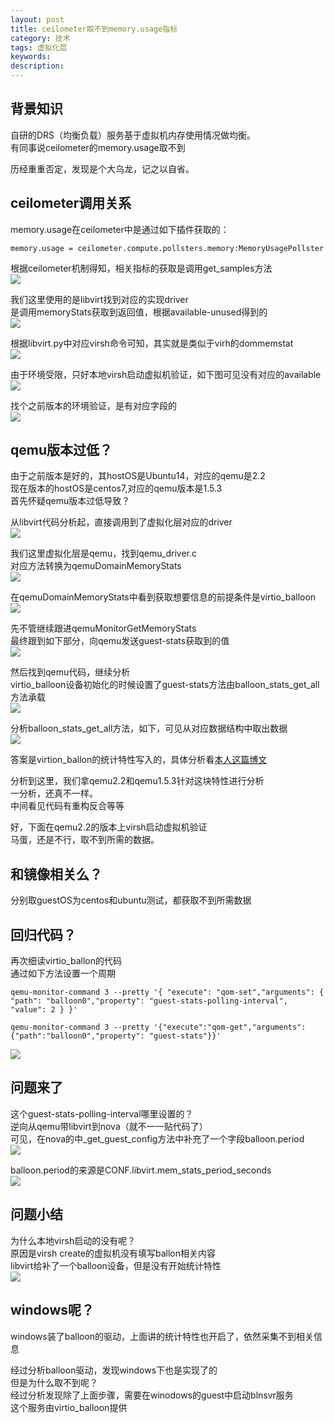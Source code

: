 ```yaml
---
layout: post
title: ceilometer取不到memory.usage指标
category: 技术
tags: 虚拟化层
keywords: 
description: 
---
```


## 背景知识 ##

自研的DRS（均衡负载）服务基于虚拟机内存使用情况做均衡。  
有同事说ceilometer的memory.usage取不到  

历经重重否定，发现是个大乌龙，记之以自省。  

## ceilometer调用关系 ##

memory.usage在ceilometer中是通过如下插件获取的：  

    memory.usage = ceilometer.compute.pollsters.memory:MemoryUsagePollster

根据ceilometer机制得知，相关指标的获取是调用get_samples方法  
![](http://i.imgur.com/tDYn5Uf.png)

我们这里使用的是libvirt找到对应的实现driver  
是调用memoryStats获取到返回值，根据available-unused得到的  
![](http://i.imgur.com/5ekWo09.png)

根据libvirt.py中对应virsh命令可知，其实就是类似于virh的dommemstat  
![](http://i.imgur.com/xAS5lkI.png)

由于环境受限，只好本地virsh启动虚拟机验证，如下图可见没有对应的available  
![](http://i.imgur.com/aHzrDZW.png)  

找个之前版本的环境验证，是有对应字段的  
![](http://i.imgur.com/Mzek6Sr.png)

## qemu版本过低？ ##

由于之前版本是好的，其hostOS是Ubuntu14，对应的qemu是2.2  
现在版本的hostOS是centos7,对应的qemu版本是1.5.3  
首先怀疑qemu版本过低导致？

从libvirt代码分析起，直接调用到了虚拟化层对应的driver  
![](http://i.imgur.com/a19lsy2.png)

我们这里虚拟化层是qemu，找到qemu_driver.c  
对应方法转换为qemuDomainMemoryStats  
![](http://i.imgur.com/L8NdZ1m.png)  

在qemuDomainMemoryStats中看到获取想要信息的前提条件是virtio_balloon  
![](http://i.imgur.com/LuumzY4.png)


先不管继续跟进qemuMonitorGetMemoryStats  
最终跟到如下部分，向qemu发送guest-stats获取到的值  
![](http://i.imgur.com/GTpD2tP.png)

然后找到qemu代码，继续分析  
virtio_balloon设备初始化的时候设置了guest-stats方法由balloon_stats_get_all方法承载  
![](http://i.imgur.com/d6D7c8f.png)

分析balloon_stats_get_all方法，如下，可见从对应数据结构中取出数据  
![](http://i.imgur.com/UOg0pDs.png)

答案是virtion_ballon的统计特性写入的，具体分析看[本人这篇博文](http://www.hanbaoying.com/2017/03/20/Virtio-Balloon.html)

分析到这里，我们拿qemu2.2和qemu1.5.3针对这块特性进行分析  
一分析，还真不一样。  
中间看见代码有重构反合等等  

好，下面在qemu2.2的版本上virsh启动虚拟机验证  
马蛋，还是不行，取不到所需的数据。  

## 和镜像相关么？ ##

分别取guestOS为centos和ubuntu测试，都获取不到所需数据

## 回归代码？ ##

再次细读virtio_ballon的代码  
通过如下方法设置一个周期  

    qemu-monitor-command 3 --pretty '{ "execute": "qom-set","arguments": { "path": "balloon0","property": "guest-stats-polling-interval", "value": 2 } }'

    qemu-monitor-command 3 --pretty '{"execute":"qom-get","arguments":{"path":"balloon0","property": "guest-stats"}}'  

![](http://i.imgur.com/8ovfmol.png)

## 问题来了 ##

这个guest-stats-polling-interval哪里设置的？  
逆向从qemu带libvirt到nova（就不一一贴代码了）  
可见，在nova的中_get_guest_config方法中补充了一个字段balloon.period  
![](http://i.imgur.com/KOwEWWT.png)

balloon.period的来源是CONF.libvirt.mem_stats_period_seconds  
![](http://i.imgur.com/6ldIlqg.png)

## 问题小结 ##

为什么本地virsh启动的没有呢？  
原因是virsh create的虚拟机没有填写ballon相关内容  
libvirt给补了一个balloon设备，但是没有开始统计特性  
![](http://i.imgur.com/kcuVqkE.png)  

## windows呢？ ##

windows装了balloon的驱动，上面讲的统计特性也开启了，依然采集不到相关信息  

经过分析balloon驱动，发现windows下也是实现了的  
但是为什么取不到呢？  
经过分析发现除了上面步骤，需要在winodows的guest中启动blnsvr服务  
这个服务由virtio_balloon提供  
